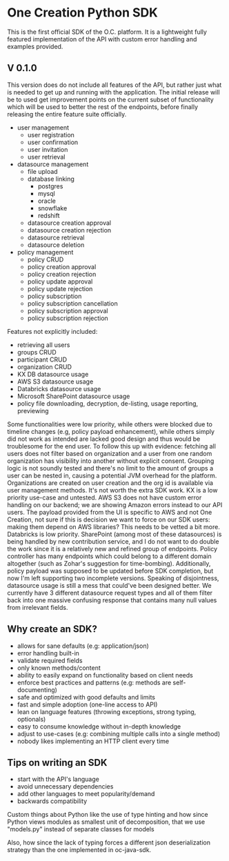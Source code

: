 
# One Creation Python SDK
This is the first official SDK of the O.C. platform. It is a lightweight fully featured 
implementation of the API with custom error handling and examples provided.

## V 0.1.0
This version does do not include all features of the API, but rather just what is needed to get up 
and running with the application. The initial release will be to used get improvement points on the 
current subset of functionality which will be used to better the rest of the endpoints, before 
finally releasing the entire feature suite officially.

- user management
    - user registration
    - user confirmation
    - user invitation
    - user retrieval
- datasource management
    - file upload
    - database linking
      - postgres
      - mysql
      - oracle
      - snowflake
      - redshift
    - datasource creation approval
    - datasource creation rejection
    - datasource retrieval
    - datasource deletion
- policy management
  - policy CRUD
  - policy creation approval
  - policy creation rejection
  - policy update approval
  - policy update rejection
  - policy subscription
  - policy subscription cancellation
  - policy subscription approval
  - policy subscription rejection

Features not explicitly included:
- retrieving all users
- groups CRUD
- participant CRUD
- organization CRUD
- KX DB datasource usage
- AWS S3 datasource usage
- Databricks datasource usage
- Microsoft SharePoint datasource usage
- policy file downloading, decryption, de-listing, usage reporting, previewing

Some functionalities were low priority, while others were blocked due to timeline changes (e.g, 
policy payload enhancement), while others simply did not work as intended are lacked good design 
and thus would be troublesome for the end user. To follow this up with evidence: fetching all 
users does not filter based on organization and a user from one random organization has visibility 
into another without explicit consent. Grouping logic is not soundly tested and there's no limit 
to the amount of groups a user can be nested in, causing a potential JVM overhead for the platform. 
Organizations are created on user creation and the org id is available via user management methods. 
It's not worth the extra SDK work. KX is a low priority use-case and untested. AWS S3 does not have 
custom error handling on our backend; we are showing Amazon errors instead to our API users. The 
payload provided from the UI is specific to AWS and not One Creation, not sure if this is decision 
we want to force on our SDK users: making them depend on AWS libraries? This needs to be vetted a 
bit more. Databricks is low priority. SharePoint (among most of these datasources) is being handled 
by new contribution service, and I do not want to do double the work since it is a relatively new 
and refined group of endpoints. Policy controller has many endpoints which could belong to a 
different domain altogether (such as Zohar's suggestion for time-bombing). Additionally, policy 
payload was supposed to be updated before SDK completion, but now I'm left supporting two 
incomplete versions. Speaking of disjointness, datasource usage is still a mess that could've been 
designed better. We currently have 3 different datasource request types and all of them filter 
back into one massive confusing response that contains many null values from irrelevant fields. 

## Why create an SDK?
- allows for sane defaults (e.g: application/json)
- error handling built-in
- validate required fields
- only known methods/content
- ability to easily expand on functionality based on client needs
- enforce best practices and patterns (e.g: methods are self-documenting)
- safe and optimized with good defaults and limits
- fast and simple adoption (one-line access to API)
- lean on language features (throwing exceptions, strong typing, optionals)
- easy to consume knowledge without in-depth knowledge
- adjust to use-cases (e.g: combining multiple calls into a single method)
- nobody likes implementing an HTTP client every time

## Tips on writing an SDK
- start with the API's language
- avoid unnecessary dependencies
- add other languages to meet popularity/demand
- backwards compatibility

Custom things about Python like the use of type hinting and how since Python views modules as smallest 
unit of decomposition, that we use "models.py" instead of separate classes for models

Also, how since the lack of typing forces a different json deserialization strategy than the one 
implemented in oc-java-sdk.
